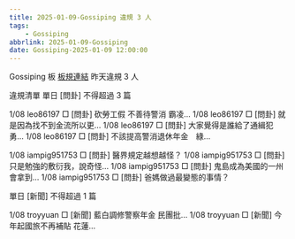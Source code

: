 ```yaml
---
title: 2025-01-09-Gossiping 違規 3 人
tags:
    - Gossiping
abbrlink: 2025-01-09-Gossiping
date: Gossiping-2025-01-09 12:00:00
---
```

Gossiping 板 [板規連結](https://www.ptt.cc/bbs/Gossiping/M.1637425085.A.07D.html)
昨天違規 3 人
<!-- more -->

違規清單
單日 [問卦] 不得超過 3 篇

1/08 leo86197 □ [問卦] 砍勞工假 不善待警消 霸凌…
1/08 leo86197 □ [問卦] 就是因為找不到金流所以更…
1/08 leo86197 □ [問卦] 大家覺得是誰給了通緝犯勇…
1/08 leo86197 □ [問卦] 不該提高警消退休年金　綠…

1/08 iampig951753 □ [問卦] 醫界規定越想越怪？
1/08 iampig951753 □ [問卦] 只是勉強的敷衍我，說奇怪…
1/08 iampig951753 □ [問卦] 鬼島成為美國的一州會拿到…
1/08 iampig951753 □ [問卦] 爸媽做過最變態的事情？

單日 [新聞] 不得超過 1 篇

1/08 troyyuan □ [新聞] 藍白調修警察年金 民團批…
1/08 troyyuan □ [新聞] 今年起國旅不再補貼 花蓮…
